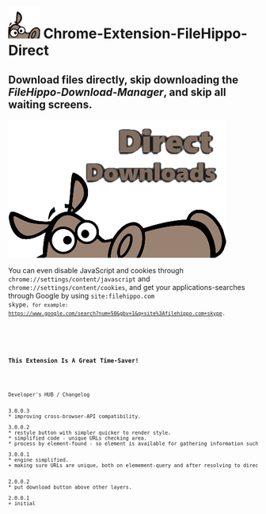 <h1><img alt="" src="resources/icon.png" height="64" width="64"/> Chrome-Extension-FileHippo-Direct</h1>

<h2>Download files directly, skip downloading the <em>FileHippo-Download-Manager</em>, and skip all waiting screens.</h2>

<img alt="" src="resources/tile.png"/>

You can even disable JavaScript and cookies through <code>chrome://settings/content/javascript</code> and <code>chrome://settings/content/cookies</code>, and get your applications-searches through Google by using <code>site:filehippo.com skype<code>,
for example: <a href="https://www.google.com/search?num=50&gbv=1&q=site%3Afilehippo.com+skype">https://www.google.com/search?num=50&gbv=1&q=site%3Afilehippo.com+skype</a>.

<img width="1" height="1" alt="" src="resources/screenshot_1.png"/>

<h3>This Extension Is A Great Time-Saver!</h3>

<pre>
Developer's HUB / Changelog


3.0.0.3
* improving cross-browser-API compatibility.

3.0.0.2
* restyle button with simpler quicker to render style.
* simplified code - unique URLs checking area.
* process by element-found - so element is available for gathering information such as original URL and original inner-text.

3.0.0.1
* engine simplified.
+ making sure URLs are unique, both on elemement-query and after resolving to direct-URL, so there will be truly one-link/per-url.


2.0.0.2
* put download button above other layers.

2.0.0.1
+ initial
</pre>

<!-- <a href="https://paypal.me/e1adkarak0"><img src="https://www.paypalobjects.com/webstatic/mktg/Logo/pp-logo-100px.png" alt="PayPal Donation"></a> -->
